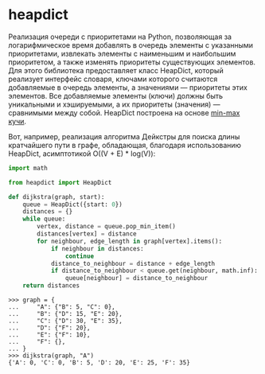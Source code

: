 # heapdict

Реализация очереди с приоритетами на Python, позволяющая за логарифмическое время добавлять в
очередь элементы с указанными приоритетами, извлекать элементы с наименьшим и наибольшим приоритетом, 
а также изменять приоритеты существующих элементов. Для этого библиотека предоставляет класс HeapDict,
который реализует интерфейс словаря, ключами которого считаются добавляемые в очередь элементы, а 
значениями — приоритеты этих элементов. Все добавляемые элементы (ключи) должны быть уникальными и 
хэшируемыми, а их приоритеты (значения) — сравнимыми между собой. HeapDict построена на основе 
[min-max кучи](https://en.wikipedia.org/wiki/Min-max_heap).

Вот, например, реализация алгоритма Дейкстры для поиска длины кратчайшего пути в графе, обладающая, 
благодаря использованию HeapDict, асимптотикой O((V + E) * log(V)): 

```python
import math

from heapdict import HeapDict

def dijkstra(graph, start):
    queue = HeapDict({start: 0})
    distances = {}
    while queue:
        vertex, distance = queue.pop_min_item()
        distances[vertex] = distance
        for neighbour, edge_length in graph[vertex].items():
            if neighbour in distances:
                continue
            distance_to_neighbour = distance + edge_length
            if distance_to_neighbour < queue.get(neighbour, math.inf):
                queue[neighbour] = distance_to_neighbour
    return distances
```

```pycon
>>> graph = {
...     "A": {"B": 5, "C": 0},
...     "B": {"D": 15, "E": 20},
...     "C": {"D": 30, "E": 35},
...     "D": {"F": 20},
...     "E": {"F": 10},
...     "F": {},
... }
>>> dijkstra(graph, "A")
{'A': 0, 'C': 0, 'B': 5, 'D': 20, 'E': 25, 'F': 35}
```